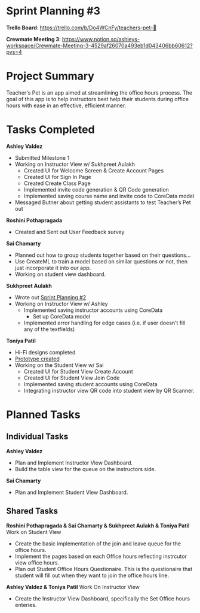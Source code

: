 # Sprint Planning #3

**Trello Board**: https://trello.com/b/Do4WCnFy/teachers-pet-🐢

**Crewmate Meeting 3**: https://www.notion.so/ashleys-workspace/Crewmate-Meeting-3-4529af26070a493eb1d043406bb60612?pvs=4

# Project Summary

Teacher's Pet is an app aimed at streamlining the office hours process. The goal of this app is to help instructors best help their students during office hours with ease in an effective, efficient manner. 

# Tasks Completed

**Ashley Valdez**
- Submitted Milestone 1
- Working on Instructor View w/ Sukhpreet Aulakh
    - Created UI for Welcome Screen & Create Account Pages
    - Created UI for Sign In Page
    - Created Create Class Page
    - Implemented invite code generation & QR Code generation
    - Implemented saving course name and invite code to CoreData model
- Messaged Butner about getting student assistants to test Teacher’s Pet out

**Roshini Pothapragada**
- Created and Sent out User Feedback survey

**Sai Chamarty**
- Planned out how to group students together based on their questions…
- Use CreateML to train a model based on similar questions or not, then just incorporate it into our app.
- Working on student view dashboard.

**Sukhpreet Aulakh**
- Wrote out [Sprint Planning #2]([url](https://www.notion.so/ashleys-workspace/Crewmate-Meeting-2-dd86b827cede4cb5b3b679d0e446a701?pvs=4))
- Working on Instructor View w/ Ashley
    - Implemented saving instructor accounts using CoreData
        - Set up CoreData model
    - Implemented error handling for edge cases (i.e. if user doesn’t fill any of the textfields)

**Toniya Patil**
- Hi-Fi designs completed
- [Prototype created]([url](https://www.figma.com/file/hpcfREL5vFRI6pZBdj6fM8/Teacher's-Pet-Hi-Fi-design?type=design&node-id=0%3A1&mode=design&t=3AnPHNDSpHEYz9BU-1))
- Working on the Student View w/ Sai
    - Created UI for Student View Create Account
    - Created UI for Student View Join Code
    - Implemented saving student accounts using CoreData
    - Integrating instructor view QR code into student view by QR Scanner.

# Planned Tasks

## Individual Tasks
**Ashley Valdez**
- Plan and Implement Instructor View Dashboard.
- Build the table view for the queue on the instructors side. 

**Sai Chamarty**
- Plan and Implement Student View Dashboard.

## Shared Tasks

**Roshini Pothapragada & Sai Chamarty & Sukhpreet Aulakh & Toniya Patil**
Work on Student View
  - Create the basic implementation of the join and leave queue for the office hours.
  - Implement the pages based on each Office hours reflecting instrcutor view office hours. 
  - Plan out Student Office Hours Questionaire. This is the questionaire that student will fill out when they want to join the office hours line.

**Ashley Valdez & Toniya Patil**
Work On Instructor View 
  - Create the Instructor View Dashboard, specifically the Set Office hours enteries. 
